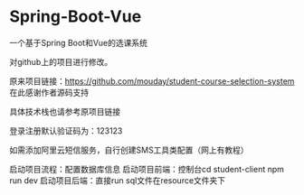 # Spring-Boot-Vue

一个基于Spring Boot和Vue的选课系统

对github上的项目进行修改。

原来项目链接：https://github.com/mouday/student-course-selection-system
在此感谢作者源码支持

具体技术栈也请参考原项目链接

登录注册默认验证码为：123123

如需添加阿里云短信服务，自行创建SMS工具类配置（网上有教程）


启动项目流程：配置数据库信息
启动项目前端：控制台cd student-client
                    npm run dev
启动项目后端：直接run
sql文件在resource文件夹下

